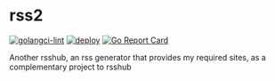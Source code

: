 # rss2

[![golangci-lint](https://github.com/91go/rss2/actions/workflows/golangci-lint.yaml/badge.svg)](https://github.com/91go/rss2/actions/workflows/golangci-lint.yaml)
[![deploy](https://github.com/91go/rss2/actions/workflows/deploy.yaml/badge.svg)](https://github.com/91go/rss2/actions/workflows/deploy.yaml)
[![Go Report Card](https://goreportcard.com/badge/github.com/91go/rss2)](https://goreportcard.com/report/github.com/91go/rss2)

Another rsshub, an rss generator that provides my required sites, as a complementary project to rsshub


